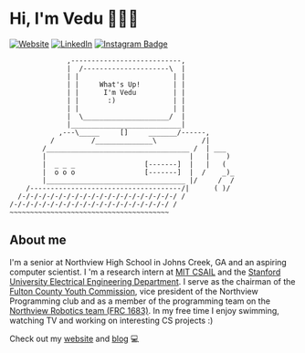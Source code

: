 # Hi, I'm Vedu 🏄🏽‍♂️
[![Website](https://img.shields.io/badge/Website-vmallela.com-informational?style=flat-square&logo=jekyll&logoColor=white)](https://www.vmallela.com)
[![LinkedIn](https://img.shields.io/badge/LinkedIn-vmallela-informational?style=flat-square&logo=linkedin&logoColor=white)](https://www.linkedin.com/in/vedu-mallela-a9aaa5162/)
[![Instagram Badge](https://img.shields.io/badge/-vedu_mallela-blue?style=flat-square&logo=instagram&logoColor=white&link=https://instagram.com/kanna6501/)](https://instagram.com/vedu_mallela)
```
              ,---------------------------,
              |  /---------------------\  |
              | |                       | |
              | |     What's Up!        | |
              | |      I'm Vedu         | |
              | |       :)              | |
              | |                       | |
              |  \_____________________/  |
              |___________________________|
            ,---\_____     []     _______/------,
          /         /______________\           /|
        /___________________________________ /  | ___
        |                                   |   |    )
        |  _ _ _                 [-------]  |   |   (
        |  o o o                 [-------]  |  /    _)_
        |__________________________________ |/     /  /
    /-------------------------------------/|      ( )/
  /-/-/-/-/-/-/-/-/-/-/-/-/-/-/-/-/-/-/-/ /
/-/-/-/-/-/-/-/-/-/-/-/-/-/-/-/-/-/-/-/ /
~~~~~~~~~~~~~~~~~~~~~~~~~~~~~~~~~~~~~~~
```
## About me
I'm a senior at Northview High School in Johns Creek, GA and an aspiring computer scientist. I 'm a research intern at [MIT CSAIL](https://csail.mit.edu) and the [Stanford University Electrical Engineering Department](https://ee.stanford.edu). I serve as the chairman of the [Fulton County Youth Commission](https://www.fultoncountyga.gov/services/youth/youth-commission), vice president of the Northview Programming club and as a member of the programming team on the [Northview Robotics team (FRC 1683)](https://www.technotitans.org/). In my free time I enjoy swimming, watching TV and working on interesting CS projects :)

Check out my [website](https://www.vmallela.com) and [blog](https://blog.vmallela.com) 💻

